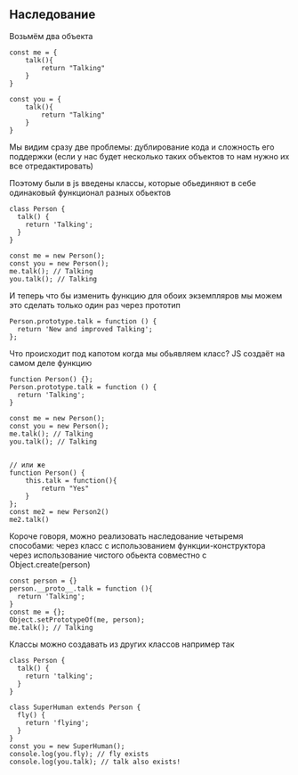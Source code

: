 ## Наследование
Возьмём два объекта

```
const me = {
    talk(){
        return "Talking"
    }
}

const you = {
    talk(){
        return "Talking"
    }
}

```
Мы видим сразу две проблемы: дублирование кода и сложность его поддержки (если у нас будет несколько таких объектов то нам нужно их все отредактировать)

Поэтому были в js введены классы, которые обьединяют в себе одинаковый функционал разных обьектов
```
class Person {
  talk() {
    return 'Talking';
  }
}

const me = new Person();
const you = new Person();
me.talk(); // Talking
you.talk(); // Talking

```

И теперь что бы изменить функцию для обоих экземпляров мы можем это сделать только один раз через прототип

```
Person.prototype.talk = function () {
  return 'New and improved Talking';
};
```

Что происходит под капотом когда мы обьявляем класс?
JS создаёт на самом деле функцию

```
function Person() {};
Person.prototype.talk = function () {
  return 'Talking';
}

const me = new Person();
const you = new Person();
me.talk(); // Talking
you.talk(); // Talking


// или же
function Person() {
    this.talk = function(){
        return "Yes"
    }
};
const me2 = new Person2()
me2.talk()
```

Короче говоря, можно реализовать наследование четыремя способами:
через класс
с использованием функции-конструктора
через использование чистого обьекта совместно с Object.create(person)
```
const person = {}
person.__proto__.talk = function (){
  return 'Talking';
}
const me = {};
Object.setPrototypeOf(me, person);
me.talk(); // Talking
```

Классы можно создавать из других классов например так

```
class Person {
  talk() {
    return 'talking';
  }
}

class SuperHuman extends Person {
  fly() {
    return 'flying';
  }
}
const you = new SuperHuman();
console.log(you.fly); // fly exists
console.log(you.talk); // talk also exists!

```






